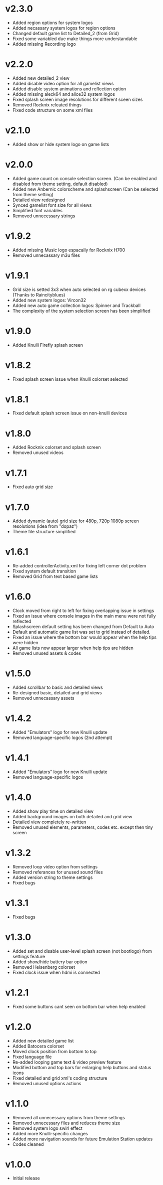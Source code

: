 # v2.3.0
- Added region options for system logos
- Added necassary system logos for region options
- Changed default game list to Detailed_2 (from Grid)
- Fixed some variabled due make things more understandable
- Added missing Recording logo

# v2.2.0
- Added new detailed_2 view
- Added disable video option for all gamelist views
- Added disable system animations and reflection option
- Added missing aleck64 and alice32 system logos
- Fixed splash screen image resolutions for different sceen sizes
- Removed Rocknix releated things
- Fixed code structure on some xml files

# v2.1.0
- Added show or hide system logo on game lists

# v2.0.0
- Added game count on console selection screen. (Can be enabled and disabled from theme setting, default disabled)
- Added new Anbernic colorscheme and splashscreen (Can be selected from theme setting)
- Detailed view redesigned
- Synced gamelist font size for all views
- Simplified font variables
- Removed unnecessary strings

# v1.9.2
- Added missing Music logo espacally for Rocknix H700
- Removed unnecassary m3u files

# v1.9.1
- Grid size is setted 3x3 when auto selected on rg cubexx devices (Thanks to Raincityblues)
- Added new system logos: Vircon32
- Added new auto game collection logos: Spinner and Trackball
- The complexity of the system selection screen has been simplified

# v1.9.0
- Added Knulli Firefly splash screen

# v1.8.2
- Fixed splash screen issue when Knulli colorset selected

# v1.8.1
- Fixed default splash screen issue on non-knulli devices

# v1.8.0
- Added Rocknix colorset and splash screen
- Removed unused videos

# v1.7.1
- Fixed auto grid size

# v1.7.0
- Added dynamic (auto) grid size for 480p, 720p 1080p screen resolutions (idea from "dopaz")
- Theme file structure simplified

# v1.6.1
- Re-added controllerActivity.xml for fixing left corner dot problem
- Fixed system default transition
- Removed Grid from text based game lists

# v1.6.0
- Clock moved from right to left for fixing overlapping issue in settings
- Fixed an issue where console images in the main menu were not fully reflected
- Splashscreen default setting has been changed from Default to Auto
- Default and automatic game list was set to grid instead of detailed.
- Fixed an issue where the bottom bar would appear when the help tips were hidden
- All game lists now appear larger when help tips are hidden
- Removed unused assets & codes

# v1.5.0
- Added scrollbar to basic and detailed views
- Re-designed basic, detailed and grid views
- Removed unnecassary assets

# v1.4.2
- Added "Emulators" logo for new Knulli update   
- Removed language-specific logos  (2nd attempt)

# v1.4.1
- Added "Emulators" logo for new Knulli update   
- Removed language-specific logos  

# v1.4.0
- Added show play time on detailed view
- Added background images on both detailed and grid view
- Detailed view completely re-written
- Removed unused elements, parameters, codes etc. except then tiny screen

# v1.3.2
- Removed loop video option from settings
- Removed referances for unused sound files
- Added version string to theme settings
- Fixed bugs

# v1.3.1
- Fixed bugs

# v1.3.0
- Added set and disable user-level splash screen (not bootlogo) from settings feature
- Added show/hide battery bar option
- Removed Heisenberg colorset
- Fixed clock issue when hdmi is connected

# v1.2.1
- Fixed some buttons cant seen on bottom bar when help enabled

# v1.2.0
- Added new detailed game list
- Added Batocera colorset
- Moved clock position from bottom to top
- Fixed language file
- Re-added looping game text & video preview feature
- Modified bottom and top bars for enlarging help buttons and status icons
- Fixed detailed and grid xml's coding structure
- Removed unused options actions

# v1.1.0  
- Removed all unnecessary options from theme settings
- Removed unnecessary files and reduces theme size
- Removed system logo swirl effect
- Added more Knulli-specific changes
- Added more navigation sounds for future Emulation Station updates
- Codes cleaned


# v1.0.0  
- Initial release
